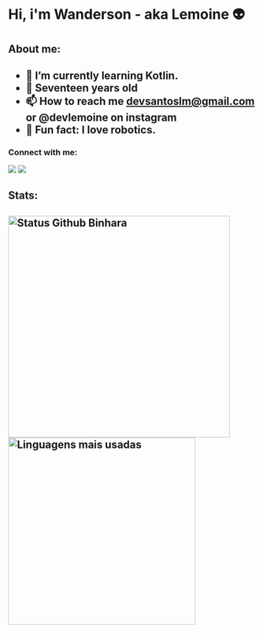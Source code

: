 <h1 align="left">Hi, i'm Wanderson - aka Lemoine 👽</h1>


<h2>About me:<h2>
  
- 🌱 I’m currently learning **Kotlin**.
- 👨 Seventeen years old
- 📫 How to reach me **devsantoslm@gmail.com or @devlemoine on instagram**
- 🤖 Fun fact: **I love robotics.**
   
<h3 align="left">‎Connect with me:</h3> 

<div>
  <a href="https://instagram.com/devlemoine" target="_blank"><img src="https://img.shields.io/badge/-Instagram-%23E4405F?style=for-the-badge&logo=instagram&logoColor=white"></a>
  <a href="https://www.linkedin.com/in/wanderson-lemoine-b5a0a52b4/" target="_blank"><img src="https://img.shields.io/badge/-LinkedIn-%230077B5?style=for-the-badge&logo=linkedin&logoColor=white"></a>
</div>

<h2>Stats:<h2>
<div align="left">
  <img width="450em" alt="Status Github Binhara" src="https://github-readme-stats.vercel.app/api?username=devlemoine&show_icons=true&theme=dracula" />
  <img width="380em" alt="Linguagens mais usadas" src="https://github-readme-stats.vercel.app/api/top-langs/?username=devlemoine&layout=compact&theme=dracula"/>
</div>
